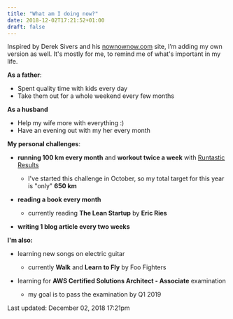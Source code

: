 ```yaml
---
title: "What am I doing now?"
date: 2018-12-02T17:21:52+01:00
draft: false
---
```


Inspired by Derek Sivers and his <a href="http://nownownow.com" target="_blank">nownownow.com</a> site, 
I’m adding my own version as well. It's mostly for me, to remind me of what's important in my life.  

**As a father**:

- Spent quality time with kids every day
- Take them out for a whole weekend every few months

**As a husband**

- Help my wife more with everything :) 
- Have an evening out with my her every month

**My personal challenges**:

- **running 100 km every month** and **workout twice a week** with <a href="https://www.runtastic.com/cs/results" target="_blank">Runtastic Results</a> 
  - I've started this challenge in October, so my total target for this year is "only" **650 km**

- **reading a book every month** 
  - currently reading **The Lean Startup** by **Eric Ries**

- **writing 1 blog article every two weeks** 

**I'm also:** 

- learning new songs on electric guitar
  - currently **Walk** and **Learn to Fly** by Foo Fighters

- learning for **AWS Certified Solutions Architect - Associate** examination
  - my goal is to pass the examination by Q1 2019

Last updated: December 02, 2018 17:21pm